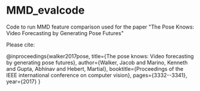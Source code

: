# MMD_evalcode
Code to run MMD feature comparison used for the paper  "The Pose Knows: Video Forecasting by Generating Pose Futures"

Please cite:

  @inproceedings{walker2017pose,
    title={The pose knows: Video forecasting by generating pose futures},
    author={Walker, Jacob and Marino, Kenneth and Gupta, Abhinav and Hebert, Martial},
    booktitle={Proceedings of the IEEE international conference on computer vision},
    pages={3332--3341},
    year={2017}
  }

